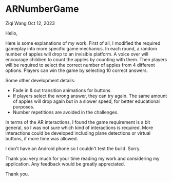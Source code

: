 # ARNumberGame

Ziqi Wang  Oct 12, 2023

Hello,

Here is some explanations of my work. First of all, I modified the required gameplay into more specific game mechanics.
In each round, a random number of apples will drop to an invisible platform. A voice over will encourage children to count 
the apples by counting with them. Then players will be required to select the correct number of apples from 4 different options.
Players can win the game by selecting 10 correct answers.

Some other development details:
- Fade in & out transition animations for buttons
- If players select the wrong answer, they can try again. 
  The same amount of apples will drop again but in a slower speed, for better educational purposes. 
- Number repetitions are avoided in the challenges.

In terms of the AR interactions, I found the game requirement is a bit general, so I was not sure which kind of interactions is required. 
More interactions could be developed including plane detections or virtual buttons, if more time was allowed.

I don't have an Android phone so I couldn't test the build. Sorry.

Thank you very much for your time reading my work and considering my application. Any feedback would be greatly appreciated.

Thank you.
